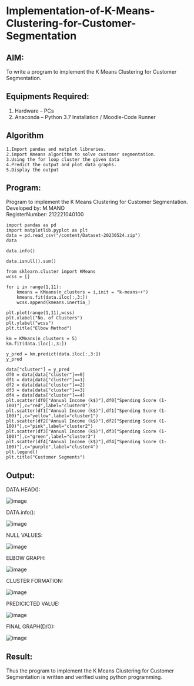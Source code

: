 # Implementation-of-K-Means-Clustering-for-Customer-Segmentation

## AIM:
To write a program to implement the K Means Clustering for Customer Segmentation.

## Equipments Required:
1. Hardware – PCs
2. Anaconda – Python 3.7 Installation / Moodle-Code Runner

## Algorithm

~~~
1.Import pandas and matplot libraries.
2.import Kmeans algorithm to solve customer segmentation.
3.Using the for loop cluster the given data
4.Predict the output and plot data graphs.
5.Display the output

~~~

## Program:

Program to implement the K Means Clustering for Customer Segmentation.  
Developed by: M.MANO  
RegisterNumber: 212221040100 

```
import pandas as pd
import matplotlib.pyplot as plt
data = pd.read_csv("/content/Dataset-20230524.zip")
data

data.info()

data.isnull().sum()

from sklearn.cluster import KMeans
wcss = []

for i in range(1,11):
    kmeans = KMeans(n_clusters = i,init = "k-means++")
    kmeans.fit(data.iloc[:,3:])
    wcss.append(kmeans.inertia_)

plt.plot(range(1,11),wcss)
plt.xlabel("No. of Clusters")
plt.ylabel("wcss")
plt.title("Elbow Method")

km = KMeans(n_clusters = 5)
km.fit(data.iloc[:,3:])

y_pred = km.predict(data.iloc[:,3:])
y_pred

data["cluster"] = y_pred
df0 = data[data["cluster"]==0]
df1 = data[data["cluster"]==1]
df2 = data[data["cluster"]==2]
df3 = data[data["cluster"]==3]
df4 = data[data["cluster"]==4]
plt.scatter(df0["Annual Income (k$)"],df0["Spending Score (1-100)"],c="red",label="cluster0")
plt.scatter(df1["Annual Income (k$)"],df1["Spending Score (1-100)"],c="yellow",label="cluster1")
plt.scatter(df2["Annual Income (k$)"],df2["Spending Score (1-100)"],c="pink",label="cluster2")
plt.scatter(df3["Annual Income (k$)"],df3["Spending Score (1-100)"],c="green",label="cluster3")
plt.scatter(df4["Annual Income (k$)"],df4["Spending Score (1-100)"],c="purple",label="cluster4")
plt.legend()
plt.title("Customer Segments")
```



## Output:


DATA.HEAD():

![image](https://github.com/Dark77devil/Implementation-of-K-Means-Clustering-for-Customer-Segmentation/assets/115543366/496e4fa5-eae0-4056-b287-f56ae12bf7f3)  




DATA.info():


![image](https://github.com/Dark77devil/Implementation-of-K-Means-Clustering-for-Customer-Segmentation/assets/115543366/88b65222-8868-46ef-8733-914327ba87fa)  





NULL VALUES:


![image](https://github.com/Dark77devil/Implementation-of-K-Means-Clustering-for-Customer-Segmentation/assets/115543366/e79a2011-6708-4b48-8129-c8215e97b5d4)  




ELBOW GRAPH:


![image](https://github.com/Dark77devil/Implementation-of-K-Means-Clustering-for-Customer-Segmentation/assets/115543366/cefec210-b79e-44e0-bcca-d0f856df9edd)  





CLUSTER FORMATION:


![image](https://github.com/Dark77devil/Implementation-of-K-Means-Clustering-for-Customer-Segmentation/assets/115543366/1c6fb8d4-16ec-4cda-8d15-5db780260121)  





PREDICICTED VALUE:


![image](https://github.com/Dark77devil/Implementation-of-K-Means-Clustering-for-Customer-Segmentation/assets/115543366/d7476df0-5cd4-4144-bb11-138733e10c6a)  





FINAL GRAPH(D/O):




![image](https://github.com/Dark77devil/Implementation-of-K-Means-Clustering-for-Customer-Segmentation/assets/115543366/04265ccf-4587-441c-bb08-6e3d0bfd3fb5)  



## Result:
Thus the program to implement the K Means Clustering for Customer Segmentation is written and verified using python programming.
